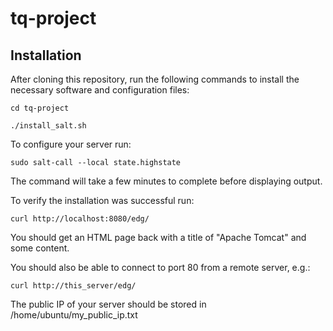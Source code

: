 # tq-project
## Installation ##

After cloning this repository, run the following commands to install the necessary software and configuration files:
  
``cd tq-project``

``./install_salt.sh``

To configure your server run:

  ``sudo salt-call --local state.highstate``

The command will take a few minutes to complete before displaying output.

To verify the installation was successful run:

  ``curl http://localhost:8080/edg/``

You should get an HTML page back with a title of "Apache Tomcat" and some content.

You should also be able to connect to port 80 from a remote server, e.g.:

  ``curl http://this_server/edg/``

The public IP of your server should be stored in /home/ubuntu/my_public_ip.txt

